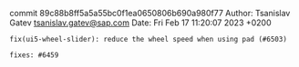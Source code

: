 commit 89c88b8ff5a5a55bc0f1ea0650806b690a980f77
Author: Tsanislav Gatev <tsanislav.gatev@sap.com>
Date:   Fri Feb 17 11:20:07 2023 +0200

    fix(ui5-wheel-slider): reduce the wheel speed when using pad (#6503)
    
    fixes: #6459
